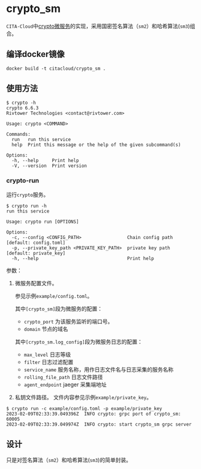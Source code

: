 # crypto_sm
`CITA-Cloud`中[crypto微服务](https://github.com/cita-cloud/cita_cloud_proto/blob/master/protos/crypto.proto)的实现，采用国密签名算法（`sm2`）和哈希算法(`sm3`)组合。
## 编译docker镜像
```
docker build -t citacloud/crypto_sm .
```
## 使用方法

```
$ crypto -h
crypto 6.6.3
Rivtower Technologies <contact@rivtower.com>

Usage: crypto <COMMAND>

Commands:
  run   run this service
  help  Print this message or the help of the given subcommand(s)

Options:
  -h, --help     Print help
  -V, --version  Print version
```

### crypto-run

运行`crypto`服务。

```
$ crypto run -h
run this service

Usage: crypto run [OPTIONS]

Options:
  -c, --config <CONFIG_PATH>                 Chain config path [default: config.toml]
  -p, --private_key_path <PRIVATE_KEY_PATH>  private key path [default: private_key]
  -h, --help                                 Print help
```

参数：
1. 微服务配置文件。

    参见示例`example/config.toml`。

    其中`[crypto_sm]`段为微服务的配置：
    * `crypto_port` 为该服务监听的端口号。
    * `domain` 节点的域名

    其中`[crypto_sm.log_config]`段为微服务日志的配置：
    * `max_level` 日志等级
    * `filter` 日志过滤配置
    * `service_name` 服务名称，用作日志文件名与日志采集的服务名称
    * `rolling_file_path` 日志文件路径
    * `agent_endpoint` jaeger 采集端地址

2. 私钥文件路径。
    文件内容参见示例`example/private_key`。

```
$ crypto run -c example/config.toml -p example/private_key
2023-02-09T02:33:39.049396Z  INFO crypto: grpc port of crypto_sm: 60005
2023-02-09T02:33:39.049974Z  INFO crypto: start crypto_sm grpc server
```

## 设计

只是对签名算法（`sm2`）和哈希算法(`sm3`)的简单封装。
